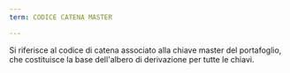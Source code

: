 ```yaml
---
term: CODICE CATENA MASTER

---
```

Si riferisce al codice di catena associato alla chiave master del portafoglio, che costituisce la base dell'albero di derivazione per tutte le chiavi.